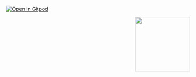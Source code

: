 [![Open in Gitpod](https://gitpod.io/button/open-in-gitpod.svg)](https://gitpod.io/#https://github.com/Pradumnasaraf/Telegram-Bot.git)

<img align="right" src="https://user-images.githubusercontent.com/51878265/170860302-9a1361f0-ac86-4c28-8039-7896b2a6d9d4.png" height=150px>
